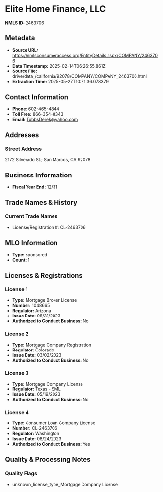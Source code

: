 # Elite Home Finance, LLC

**NMLS ID:** 2463706

## Metadata
- **Source URL:** https://nmlsconsumeraccess.org/EntityDetails.aspx/COMPANY/2463706
- **Data Timestamp:** 2025-02-14T06:26:55.861Z
- **Source File:** drive/data_/california/92078/COMPANY/COMPANY_2463706.html
- **Extraction Time:** 2025-05-27T10:21:36.078379

## Contact Information
- **Phone:** 602-465-4844
- **Toll Free:** 866-354-8343
- **Email:** TubbsDerek@yahoo.com

## Addresses
### Street Address
2172 Silverado St.; San Marcos, CA 92078

## Business Information
- **Fiscal Year End:** 12/31

## Trade Names & History
### Current Trade Names
- License/Registration #: CL-2463706

## MLO Information
- **Type:** sponsored
- **Count:** 1

## Licenses & Registrations

### License 1
- **Type:** Mortgage Broker License
- **Number:** 1048665
- **Regulator:** Arizona
- **Issue Date:** 08/31/2023
- **Authorized to Conduct Business:** No

### License 2
- **Type:** Mortgage Company Registration
- **Regulator:** Colorado
- **Issue Date:** 03/02/2023
- **Authorized to Conduct Business:** No

### License 3
- **Type:** Mortgage Company License
- **Regulator:** Texas - SML
- **Issue Date:** 05/19/2023
- **Authorized to Conduct Business:** No

### License 4
- **Type:** Consumer Loan Company License
- **Number:** CL-2463706
- **Regulator:** Washington
- **Issue Date:** 08/24/2023
- **Authorized to Conduct Business:** Yes

## Quality & Processing Notes
### Quality Flags
- unknown_license_type_Mortgage Company License
